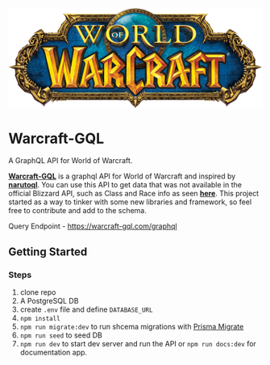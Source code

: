 <div align="center" >
  <img src="./docs-site/static/img/warcraft-logo.png"  width="700">
</div>

# Warcraft-GQL

A GraphQL API for World of Warcraft.

**[Warcraft-GQL](https://warcraft-gql.com)** is a graphql API for World of Warcraft and inspired by **[narutoql](https://narutoql.com/)**. You can use this API to get data that was not available in the official Blizzard API, such as Class and Race info as seen **[here](https://worldofwarcraft.com/en-us/game/races/human)**. This project started as a way to tinker with some new libraries and framework, so feel free to contribute and add to the schema.

Query Endpoint - https://warcraft-gql.com/graphql

## Getting Started

### Steps

1. clone repo
2. A PostgreSQL DB
3. create `.env` file and define `DATABASE_URL`
4. `npm install`
5. `npm run migrate:dev` to run shcema migrations with [Prisma Migrate](https://www.prisma.io/migrate)
6. `npm run seed` to seed DB
7. `npm run dev` to start dev server and run the API or `npm run docs:dev` for documentation app.
